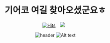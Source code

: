 <h1 align="center"> 기어코 여길 찾아오셨군요ㅎ </h1>

<div align="center"> 
 


 <a href="https://instagram.com/_ddongstagram">

 [![Hits](https://hits.seeyoufarm.com/api/count/incr/badge.svg?url=https%3A%2F%2Fgithub.com%2Fddonghub&count_bg=%23C53DC8&title_bg=%23555555&icon=&icon_color=%23E7E7E7&title=Hi&edge_flat=false)](https://hits.seeyoufarm.com)
    <img 
        src="http://img.shields.io/badge/-Instagram-black?style=flat&logo=Instagram&link=https://instagram.com/_ddongstagram/"
        style="height : auto; margin-left : 10px; margin-right : 10px;"/>
</a> 

![header](https://capsule-render.vercel.app/api?type=venom&color=gradient&height=350&section=header&text=WASSUP%20기획자과정%202기&fontSize=70)
![Alt text](https://media1.tenor.com/m/an3nlEsIMDkAAAAC/spongebob-hearts.gif)

</div>
